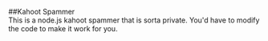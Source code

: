 ##Kahoot Spammer<br>
This is a node.js kahoot spammer that is sorta private. You'd have to modify the code to make it work for you.
